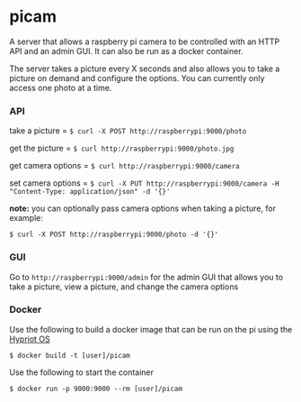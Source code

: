 picam
======

A server that allows a raspberry pi camera to be controlled with an HTTP API and an admin GUI.  It can also be run as a docker container.

The server takes a picture every X seconds and also allows you to take a picture on demand and configure the options.  You can currently only access one photo at a time.


### API

take a picture = `$ curl -X POST http://raspberrypi:9000/photo`

get the picture = `$ curl http://raspberrypi:9000/photo.jpg`

get camera options = `$ curl http://raspberrypi:9000/camera`

set camera options = `$ curl -X PUT http://raspberrypi:9000/camera -H "Content-Type: application/json" -d '{}'`


**note:** you can optionally pass camera options when taking a picture, for example:

``
$ curl -X POST http://raspberrypi:9000/photo -d '{}'
``

### GUI

Go to `http://raspberrypi:9000/admin` for the admin GUI that allows you to take a picture, view a picture, and change the camera options

### Docker

Use the following to build a docker image that can be run on the pi using the [Hypriot OS](http://blog.hypriot.com/downloads)

```
$ docker build -t [user]/picam
```

Use the following to start the container

```
$ docker run -p 9000:9000 --rm [user]/picam
```
